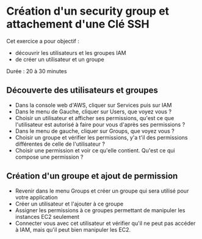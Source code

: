 # Création d'un security group et attachement d'une Clé SSH

Cet exercice a pour objectif :
* découvrir les utilisateurs et les groupes IAM
* de créer un utilisateur et un groupe 

Durée : 20 à 30 minutes

## Découverte des utilisateurs et groupes
* Dans la console web d'AWS, cliquer sur Services puis sur IAM 
* Dans le menu de Gauche, cliquer sur Users, que voyez vous ?
* Choisir un utilisateur et afficher ses permissions, qu'est ce que l'utilisateur est autorisé à faire pour vous d'après ses permissions ?
* Dans le menu de gauche, cliquer sur Groups, que voyez vous ?
* Choisir un groupe et vérifier les permissions, y'a t'il des permissions différentes de celle de l'utilisateur ?
* Choisir une permission et voir ce qu'elle contient. Qu'est ce qui compose une permission ?

## Création d'un groupe et ajout de permission
* Revenir dans le menu Groups et créer un groupe qui sera utilisé pour votre application
* Créer un utilisateur et l'ajouter à ce groupe 
* Assigner les permissions à ce groupes permettant de manipuler les instances EC2 seulement
* Connecter vous avec cet utilisateur et vérifier qu'il ne peut pas accéder à IAM, mais qu'il peut bien manipuler les EC2.


